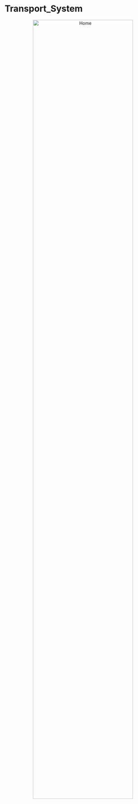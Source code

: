 # Transport_System
<p align="center"><img width="80%" src="https://github.com/VishvaAloka/Movie_Booking_System/assets/144552160/92952b91-eee3-43e1-8e1a-0310431d8a90"alt="Home"></p>
